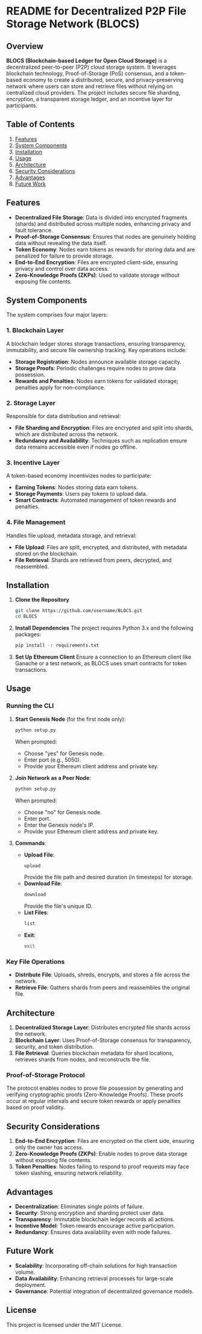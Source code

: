 # README for Decentralized P2P File Storage Network (BLOCS)

## Overview

**BLOCS (Blockchain-based Ledger for Open Cloud Storage)** is a decentralized peer-to-peer (P2P) cloud storage system. It leverages blockchain technology, Proof-of-Storage (PoS) consensus, and a token-based economy to create a distributed, secure, and privacy-preserving network where users can store and retrieve files without relying on centralized cloud providers. The project includes secure file sharding, encryption, a transparent storage ledger, and an incentive layer for participants.

## Table of Contents
1. [Features](#features)
2. [System Components](#system-components)
3. [Installation](#installation)
4. [Usage](#usage)
5. [Architecture](#architecture)
6. [Security Considerations](#security-considerations)
7. [Advantages](#advantages)
8. [Future Work](#future-work)

## Features

- **Decentralized File Storage**: Data is divided into encrypted fragments (shards) and distributed across multiple nodes, enhancing privacy and fault tolerance.
- **Proof-of-Storage Consensus**: Ensures that nodes are genuinely holding data without revealing the data itself.
- **Token Economy**: Nodes earn tokens as rewards for storing data and are penalized for failure to provide storage.
- **End-to-End Encryption**: Files are encrypted client-side, ensuring privacy and control over data access.
- **Zero-Knowledge Proofs (ZKPs)**: Used to validate storage without exposing file contents.

## System Components

The system comprises four major layers:

### 1. Blockchain Layer
A blockchain ledger stores storage transactions, ensuring transparency, immutability, and secure file ownership tracking. Key operations include:
- **Storage Registration**: Nodes announce available storage capacity.
- **Storage Proofs**: Periodic challenges require nodes to prove data possession.
- **Rewards and Penalties**: Nodes earn tokens for validated storage; penalties apply for non-compliance.

### 2. Storage Layer
Responsible for data distribution and retrieval:
- **File Sharding and Encryption**: Files are encrypted and split into shards, which are distributed across the network.
- **Redundancy and Availability**: Techniques such as replication ensure data remains accessible even if nodes go offline.

### 3. Incentive Layer
A token-based economy incentivizes nodes to participate:
- **Earning Tokens**: Nodes storing data earn tokens.
- **Storage Payments**: Users pay tokens to upload data.
- **Smart Contracts**: Automated management of token rewards and penalties.

### 4. File Management
Handles file upload, metadata storage, and retrieval:
- **File Upload**: Files are split, encrypted, and distributed, with metadata stored on the blockchain.
- **File Retrieval**: Shards are retrieved from peers, decrypted, and reassembled.

## Installation

1. **Clone the Repository**
   ```bash
   git clone https://github.com/username/BLOCS.git
   cd BLOCS
   ```

2. **Install Dependencies**
   The project requires Python 3.x and the following packages:
   ```bash
   pip install -r requirements.txt
   ```

3. **Set Up Ethereum Client**
   Ensure a connection to an Ethereum client like Ganache or a test network, as BLOCS uses smart contracts for token transactions.

## Usage

### Running the CLI

1. **Start Genesis Node** (for the first node only):
   ```bash
   python setup.py
   ```
   When prompted:
   - Choose "yes" for Genesis node.
   - Enter port (e.g., 5050).
   - Provide your Ethereum client address and private key.

2. **Join Network as a Peer Node**:
   ```bash
   python setup.py
   ```
   When prompted:
   - Choose "no" for Genesis node.
   - Enter port.
   - Enter the Genesis node's IP.
   - Provide your Ethereum client address and private key.

3. **Commands**:
   - **Upload File**:
     ```bash
     upload
     ```
     Provide the file path and desired duration (in timesteps) for storage.
   - **Download File**:
     ```bash
     download
     ```
     Provide the file's unique ID.
   - **List Files**:
     ```bash
     list
     ```
   - **Exit**:
     ```bash
     exit
     ```

### Key File Operations

- **Distribute File**: Uploads, shreds, encrypts, and stores a file across the network.
- **Retrieve File**: Gathers shards from peers and reassembles the original file.

## Architecture

1. **Decentralized Storage Layer**: Distributes encrypted file shards across the network.
2. **Blockchain Layer**: Uses Proof-of-Storage consensus for transparency, security, and token distribution.
3. **File Retrieval**: Queries blockchain metadata for shard locations, retrieves shards from nodes, and reconstructs the file.

### Proof-of-Storage Protocol

The protocol enables nodes to prove file possession by generating and verifying cryptographic proofs (Zero-Knowledge Proofs). These proofs occur at regular intervals and secure token rewards or apply penalties based on proof validity.

## Security Considerations

1. **End-to-End Encryption**: Files are encrypted on the client side, ensuring only the owner has access.
2. **Zero-Knowledge Proofs (ZKPs)**: Enable nodes to prove data storage without exposing file contents.
3. **Token Penalties**: Nodes failing to respond to proof requests may face token slashing, ensuring network reliability.

## Advantages

- **Decentralization**: Eliminates single points of failure.
- **Security**: Strong encryption and sharding protect user data.
- **Transparency**: Immutable blockchain ledger records all actions.
- **Incentive Model**: Token rewards encourage active participation.
- **Redundancy**: Ensures data availability even with node failures.

## Future Work

- **Scalability**: Incorporating off-chain solutions for high transaction volume.
- **Data Availability**: Enhancing retrieval processes for large-scale deployment.
- **Governance**: Potential integration of decentralized governance models.

## License
This project is licensed under the MIT License.